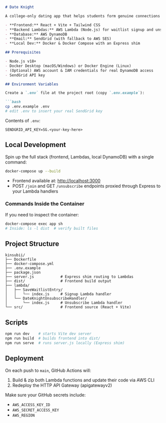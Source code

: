 ````markdown
# Date Knight

A college-only dating app that helps students form genuine connections before post-college life begins. Powered by:

- **Frontend:** React + Vite + Tailwind CSS
- **Backend Lambdas:** AWS Lambda (Node.js) for waitlist signup and unsubscribe flows
- **Database:** AWS DynamoDB
- **Email:** SendGrid (with fallback to AWS SES)
- **Local Dev:** Docker & Docker Compose with an Express shim

## Prerequisites

- Node.js v18+
- Docker Desktop (macOS/Windows) or Docker Engine (Linux)
- (Optional) AWS account & IAM credentials for real DynamoDB access
- SendGrid API key

## Environment Variables

Create a `.env` file at the project root (copy `.env.example`):

```bash
cp .env.example .env
# edit .env to insert your real SendGrid key
````

Contents of `.env`:

```dotenv
SENDGRID_API_KEY=SG.<your-key-here>
```

## Local Development

Spin up the full stack (frontend, Lambdas, local DynamoDB) with a single command:

```bash
docker-compose up --build
```

* Frontend available at: [http://localhost:3000](http://localhost:3000)
* POST `/join` and GET `/unsubscribe` endpoints proxied through Express to your Lambda handlers

### Commands Inside the Container

If you need to inspect the container:

```bash
docker-compose exec app sh
# Inside: ls -l dist  # verify built files
```

## Project Structure

```text
kinsubii/
├── Dockerfile
├── docker-compose.yml
├── .env.example
├── package.json
├── server.js            # Express shim routing to Lambdas
├── dist/                # Frontend build output
├── lambda/
│   ├── SaveWaitlistEntry/
│   │   └── index.js     # Signup Lambda handler
│   └── DateKnightUnsubscribeHandler/
│       └── index.js     # Unsubscribe Lambda handler
└── src/                 # Frontend source (React + Vite)
```

## Scripts

```bash
npm run dev    # starts Vite dev server
npm run build  # builds frontend into dist/
npm run serve  # runs server.js locally (Express shim)
```

## Deployment

On each push to `main`, GitHub Actions will:

1. Build & zip both Lambda functions and update their code via AWS CLI
2. Redeploy the HTTP API Gateway (apigatewayv2)

Make sure your GitHub secrets include:

* `AWS_ACCESS_KEY_ID`
* `AWS_SECRET_ACCESS_KEY`
* `AWS_REGION`